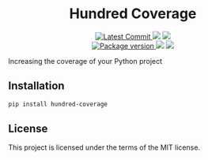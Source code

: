 <h1 align="center">
    <strong>Hundred Coverage</strong>
</h1>
<p align="center">
    <a href="https://github.com/andresavalerio/hundred-coverage" target="_blank">
        <img src="https://img.shields.io/github/last-commit/andresavalerio/hundred-coverage" alt="Latest Commit">
    </a>
        <img src="https://img.shields.io/github/workflow/status/andresavalerio/hundred-coverage/CI">
        <a href="https://github.com/andresavalerio/hundred-coverage/actions?workflow=CI" target="_blank">
            <img src="https://img.shields.io/badge/Coverage-100%25-success">
        </a>
    <br />
    <a href="https://pypi.org/project/hundred-coverage" target="_blank">
        <img src="https://img.shields.io/pypi/v/hundred-coverage" alt="Package version">
    </a>
    <img src="https://img.shields.io/pypi/pyversions/hundred-coverage">
    <img src="https://img.shields.io/github/license/andresavalerio/hundred-coverage">
</p>

Increasing the coverage of your Python project

## Installation

```bash
pip install hundred-coverage
```

## License

This project is licensed under the terms of the MIT license.
